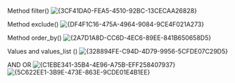 Method filter() ![{3CF41DA0-FEA5-4510-92BC-13CECAA26828}](https://github.com/user-attachments/assets/0d20d442-3b2d-4698-bbe6-f0d55e93e10e)

Method exclude() ![{DF4F1C16-475A-4964-9084-9CE4F021A273}](https://github.com/user-attachments/assets/490f979c-1a41-4760-8346-3b1174c18ab7)

Method order_by() ![{2A7D1A8D-CC6D-4EC6-89EE-841B650658D5}](https://github.com/user-attachments/assets/0b2555a4-3728-44eb-982e-89979b211cd7)

Values and values_list () ![{328894FE-C94D-4D79-9956-5CFDE07C29D5}](https://github.com/user-attachments/assets/87ba28f8-ee4e-4857-b583-bc2d5b8fe032)

AND OR ![{C1EBE341-35B4-4E96-A75B-EFF258407937}](https://github.com/user-attachments/assets/2ffb703d-9fb6-41f0-9e24-1e016d8ec0cb) ![{5C622EE1-3B9E-473E-863E-9CDE01E4B1EE}](https://github.com/user-attachments/assets/6bb51cc3-d0e1-4add-821d-25459bd111d0)

